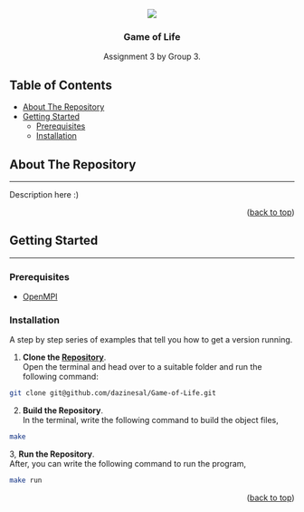 <a name="readme-top"></a>

<!-- SHIELDS -->
<div align="center">
  <img src="https://img.shields.io/badge/C-00599C?style=for-the-badge&logo=c&logoColor=white"/>
</div>

<!-- HEADER -->
<div align="center">
  <h3 align="center">Game of Life</h3>
  <p align="center">
    Assignment 3 by Group 3.
  </p>
</div>

<!-- TABLE OF CONTENTS -->
## **Table of Contents**

- [About The Repository](#about-the-repository)
- [Getting Started](#getting-started) 
    - [Prerequisites](#prerequisites) 
    - [Installation](#installation) 


<!-- ABOUT THE REPOSITORY -->
## About The Repository
---
Description here :)

<p align="right">(<a href="#readme-top">back to top</a>)</p>

<!-- GETTING STARTED -->
## Getting Started
---
### Prerequisites
- [OpenMPI](https://www.open-mpi.org/)

### Installation
A step by step series of examples that tell you how to get a version running.

1. **Clone the [Repository](https://github.com/dazinesal/Game-of-Life)**.\
Open the terminal and head over to a suitable folder and run the following command: 
```sh
git clone git@github.com/dazinesal/Game-of-Life.git
```

2. **Build the Repository**.\
In the terminal, write the following command to build the object files,
```sh
make
```

3, **Run the Repository**.\
After, you can write the following command to run the program,
```sh
make run
```
<p align="right">(<a href="#readme-top">back to top</a>)</p>